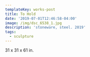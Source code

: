 ```yaml
---
templateKey: works-post
title: To Hold
date: '2019-07-01T12:46:58-04:00'
image: /img/dsc_6538_1.jpg
description: 'stoneware, steel. 2019'
tags:
  - sculpture
---
```

31 x 31 x 61 in.
